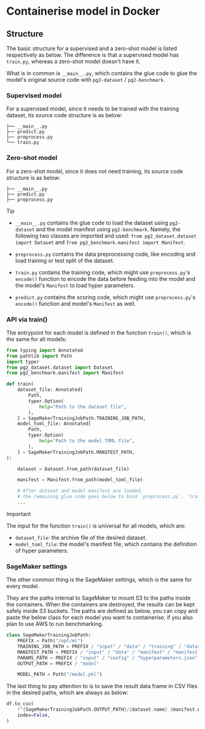 # Containerise model in Docker

## Structure

The basic structure for a supervised and a zero-shot model is listed respectively as below. The difference is that a supervised model has `train.py`, whereas a zero-shot model doesn't have it.

What is in common is `__main__.py`, which contains the glue code to glue the model's original source code with `pg2-dataset` / `pg2-benchmark`.

### Supervised model

For a supervised model, since it needs to be trained with the training dataset, its source code structure is as below:

```shell
├── __main__.py
├── predict.py
├── preprocess.py
└── train.py
```

### Zero-shot model

For a zero-shot model, since it does not need training, its source code structure is as below:

```shell
├── __main__.py
├── predict.py
├── preprocess.py
```

> [!TIP]
> * `__main__.py` contains the glue code to load the dataset using `pg2-dataset` and the model manifest using `pg2-benchmark`. Namely, the following two classes are imported and used: `from pg2_dataset.dataset import Dataset` and `from pg2_benchmark.manifest import Manifest`.
>
> * `preprocess.py` contains the data preprocessing code, like encoding and load training or test split of the dataset.
>
> * `train.py` contains the training code, which might use `preprocess.py`'s `encode()` function to encode the data before feeding into the model and the model's `Manifest` to load hyper parameters.
>
> * `predict.py` contains the scoring code, which might use `preprocess.py`'s `encode()` function and model's `Manifest` as well.

### API via train()

The entrypoint for each model is defined in the function `train()`, which is the same for all models:

```python
from typing import Annotated
from pathlib import Path
import typer
from pg2_dataset.dataset import Dataset
from pg2_benchmark.manifest import Manifest

def train(
    dataset_file: Annotated[
        Path,
        typer.Option(
            help="Path to the dataset file",
        ),
    ] = SageMakerTrainingJobPath.TRAINING_JOB_PATH,
    model_toml_file: Annotated[
        Path,
        typer.Option(
            help="Path to the model TOML file",
        ),
    ] = SageMakerTrainingJobPath.MANIFEST_PATH,
):

    dataset = Dataset.from_path(dataset_file)

    manifest = Manifest.from_path(model_toml_file)

    # After dataset and model manifest are loaded,
    # the remaining glue code goes below to bind `preprocess.py`, `train.py` and `predict.py`.
    ...
```

> [!IMPORTANT]
> The input for the function `train()` is universal for all models, which are:
> * `dataset_file`: the archive file of the desired dataset.
> * `model_toml_file`: the model's manifest file, which contains the definition of hyper parameters.

### SageMaker settings

The other common thing is the SageMaker settings, which is the same for every model.

They are the paths internal to SageMaker to mount S3 to the paths inside the containers. When the containers are destroyed, the results can be kept safely inside S3 buckets. The paths are defined as below, you can copy and paste the below class for each model you want to containerise, if you also plan to use AWS to run benchmarking.

```python
class SageMakerTrainingJobPath:
    PREFIX = Path("/opt/ml")
    TRAINING_JOB_PATH = PREFIX / "input" / "data" / "training" / "dataset.zip"
    MANIFEST_PATH = PREFIX / "input" / "data" / "manifest" / "manifest.toml"
    PARAMS_PATH = PREFIX / "input" / "config" / "hyperparameters.json"
    OUTPUT_PATH = PREFIX / "model"

    MODEL_PATH = Path("/model.pkl")
```

The last thing to pay attention to is to save the result data frame in CSV files in the desired paths, which are always as below:

```python
df.to_csv(
    f"{SageMakerTrainingJobPath.OUTPUT_PATH}/{dataset.name}_{manifest.name}.csv",
    index=False,
)
```
